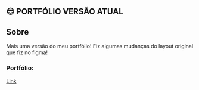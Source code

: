 ## 😎 PORTFÓLIO VERSÃO ATUAL

 ## Sobre

 Mais uma versão do meu portfólio! Fiz algumas mudanças do layout original que fiz no figma!

 ###  Portfólio:
 [Link](http://filipe-dev.epizy.com/)
